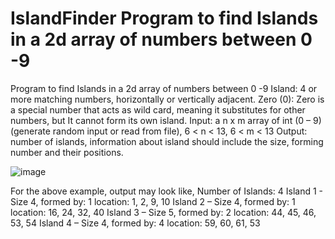 # IslandFinder Program to find Islands in a 2d array of numbers between 0 -9

Program to find Islands in a 2d array of numbers between 0 -9
Island:   4 or more matching numbers, horizontally or vertically adjacent.
Zero (0): Zero is a special number that acts as wild card, meaning it substitutes for other numbers, but It cannot form its own island.
Input: a n x m array of int (0 – 9) (generate random input or read from file), 6 < n < 13, 6 < m < 13
Output: number of islands, information about island should include the size, forming number and their positions. 

![image](https://user-images.githubusercontent.com/60439377/127863131-2997c5b0-f5dc-475a-b0f9-10c903dbf96c.png)

For the above example, output may look like, 
Number of Islands: 4
Island 1 - Size 4, formed by: 1 location:  1, 2, 9, 10
Island 2 – Size 4, formed by: 1 location: 16, 24, 32, 40 
Island 3 – Size 5, formed by: 2 location: 44, 45, 46, 53, 54
Island 4 – Size 4, formed by: 4 location: 59, 60, 61, 53
